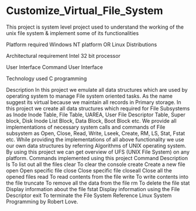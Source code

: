 # Customize_Virtual_File_System

This project is system level project used to understand the working of the unix file system & implement some of its functionalities

Platform required Windows NT platform OR Linux Distributions

Architectural requirement Intel 32 bit processor

User Interface Command User Interface

Technology used C programming

Description In this project we emulate all data structures which are used by operating system to manage File system oriented tasks. As the name suggest its virtual because we maintain all records in Primary storage. In this project we create all data structures which required for File Subsystems as Inode Inode Table, File Table, UAREA, User File Descriptor Table, Super block, Disk Inode List Block, Data Block, Boot Block etc. We provide all implementations of necessary system calls and commands of File subsystem as Open, Close, Read, Write, Lseek, Create, RM, LS, Stat, Fstat etc. While providing the implementations of all above functionality we use our own data structures by referring Algorithms of UNIX operating system. By using this project we can get overview of UFS (UNIX File System) on any platform. Commands implemented using this project Command Description ls To list out all the files clear To clear the console create Create a new file open Open specific file close Close specific file closeall Close all the opened files read To read contents from the file write To write contents into the file truncate To remove all the data from the file rm To delete the file stat Display information about the file fstat Display information using the File Descriptor exit To terminate the File System Reference Linux System Programming by Robert Love.

